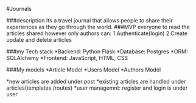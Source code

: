 #Journals

###description
Its a travel journal that allows people to share their experiences as they go through the world.
###MVP
everyone to read the articles shared however only authors can: 
1.Authenticate(login) 
2.Create update and delete articles

###my Tech stack
*Backend: Python Flask
*Database: Postgres
*ORM: SQLAlchemy
*Frontend: JavaScript, HTML, CSS

###My models
*Article Model
*Users Model
*Authors Model

*new articles are added under post
*existing articles are handled under articles(templates /routes)
*user managemnt: register and login is under user


